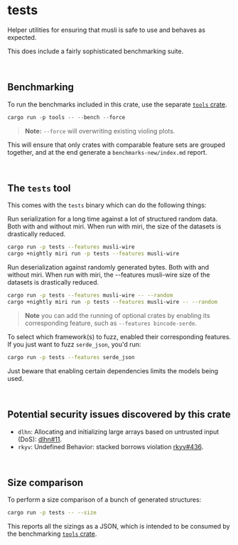 # tests

Helper utilities for ensuring that musli is safe to use and behaves as expected.

This does include a fairly sophisticated benchmarking suite.

<br>

## Benchmarking

To run the benchmarks included in this crate, use the separate [`tools`
crate].

```rust
cargo run -p tools -- --bench --force
```

> **Note:** `--force` will overwriting existing violing plots.

This will ensure that only crates with comparable feature sets are grouped
together, and at the end generate a `benchmarks-new/index.md` report.

<br>

## The `tests` tool

This comes with the `tests` binary which can do the following things:

Run serialization for a long time against a lot of structured random data. Both
with and without miri. When run with miri, the size of the datasets is
drastically reduced.

```sh
cargo run -p tests --features musli-wire
cargo +nightly miri run -p tests --features musli-wire
```

Run deserialization against randomly generated bytes. Both with and without
miri. When run with miri, the --features musli-wire size of the datasets is
drastically reduced.

```sh
cargo run -p tests --features musli-wire -- --random
cargo +nightly miri run -p tests --features musli-wire -- --random
```

> **Note** you can add the running of optional crates by enabling its
> corresponding feature, such as `--features bincode-serde`.

To select which framework(s) to fuzz, enabled their corresponding features. If
you just want to fuzz `serde_json`, you'd run:

```sh
cargo run -p tests --features serde_json
```

Just beware that enabling certain dependencies limits the models being used.

<br>

## Potential security issues discovered by this crate

* `dlhn`: Allocating and initializing large arrays based on untrusted input
  (DoS): [dlhn#11](https://github.com/otake84/dlhn/issues/11).
* `rkyv`: Undefined Behavior: stacked borrows violation
  [rkyv#436](https://github.com/rkyv/rkyv/issues/436).

<br>

## Size comparison

To perform a size comparison of a bunch of generated structures:

```sh
cargo run -p tests -- --size
```

This reports all the sizings as a JSON, which is intended to be consumed by the benchmarking [`tools` crate].

[`tools` crate]: ../tools
